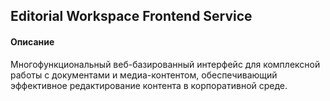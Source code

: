 ## Editorial Workspace Frontend Service
#### Описание
Многофункциональный веб-базированный интерфейс для комплексной работы с документами и медиа-контентом, обеспечивающий эффективное редактирование контента в корпоративной среде.